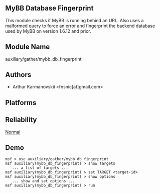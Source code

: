 ## MyBB Database Fingerprint

This module checks if MyBB is running behind an URL. Also 
uses a malformed query to force an error and fingerprint the 
backend database used by MyBB on version 1.6.12 and prior.


## Module Name
auxiliary/gather/mybb_db_fingerprint

## Authors
* Arthur Karmanovskii <fnsnic[at]gmail.com>





## Platforms


## Reliability
[Normal](https://github.com/rapid7/metasploit-framework/wiki/Exploit-Ranking)

## Demo

```
msf > use auxiliary/gather/mybb_db_fingerprint
msf auxiliary(mybb_db_fingerprint) > show targets
   ... a list of targets ...
msf auxiliary(mybb_db_fingerprint) > set TARGET <target-id>
msf auxiliary(mybb_db_fingerprint) > show options
   ... show and set options ...
msf auxiliary(mybb_db_fingerprint) > run
```
    
    